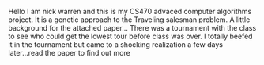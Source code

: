Hello I am nick warren and this is my CS470 advaced computer algorithms project.
It is a genetic approach to the Traveling salesman problem.
A little background for the attached paper...
  There was a tournament with the class to see who could get the lowest tour before class was over.
  I totally beefed it in the tournament but came to a shocking realization a few days later...read the paper to find out more
